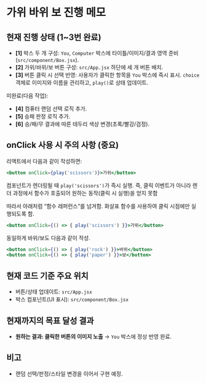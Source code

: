 # 가위 바위 보 진행 메모

## 현재 진행 상태 (1~3번 완료)
- **[1]** 박스 두 개 구성: `You`, `Computer` 박스에 타이틀/이미지/결과 영역 준비 (`src/component/Box.jsx`).
- **[2]** 가위/바위/보 버튼 구성: `src/App.jsx` 하단에 세 개 버튼 배치.
- **[3]** 버튼 클릭 시 선택 반영: 사용자가 클릭한 항목을 `You` 박스에 즉시 표시. `choice` 객체로 이미지와 이름을 관리하고, `play()`로 상태 업데이트.

미완료(다음 작업):
- **[4]** 컴퓨터 랜덤 선택 로직 추가.
- **[5]** 승패 판정 로직 추가.
- **[6]** 승/패/무 결과에 따른 테두리 색상 변경(초록/빨강/검정).

## onClick 사용 시 주의 사항 (중요)
리액트에서 다음과 같이 작성하면:
```jsx
<button onClick={play('scissors')}>가위</button>
```
컴포넌트가 렌더링될 때 `play('scissors')`가 즉시 실행. 즉, 클릭 이벤트가 아니라 렌더 과정에서 함수가 호출되어 원하는 동작(클릭 시 실행)을 얻지 못함

따라서 아래처럼 “함수 레퍼런스”를 넘겨함. 화살표 함수를 사용하여 클릭 시점에만 실행되도록 함.
```jsx
<button onClick={() => { play('scissors') }}>가위</button>
```
동일하게 바위/보도 다음과 같이 작성.
```jsx
<button onClick={() => { play('rock') }}>바위</button>
<button onClick={() => { play('paper') }}>보</button>
```

## 현재 코드 기준 주요 위치
- 버튼/상태 업데이트: `src/App.jsx`
- 박스 컴포넌트(UI 표시): `src/component/Box.jsx`

## 현재까지의 목표 달성 결과
- **원하는 결과: 클릭한 버튼의 이미지 노출** → `You` 박스에 정상 반영 완료.

## 비고
- 랜덤 선택/판정/스타일 변경을 이어서 구현 예정.
